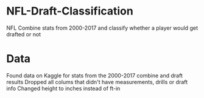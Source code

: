 # NFL-Draft-Classification
NFL Combine stats from 2000-2017 and classify whether a player would get drafted or not

# Data
Found data on Kaggle for stats from the 2000-2017 combine and draft results
Dropped all colums that didn't have measurements, drills or draft info
Changed height to inches instead of ft-in
